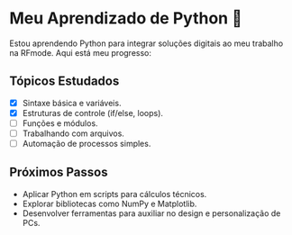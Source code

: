 # Meu Aprendizado de Python 🐍

Estou aprendendo Python para integrar soluções digitais ao meu trabalho na RFmode. Aqui está meu progresso:

## Tópicos Estudados
- [x] Sintaxe básica e variáveis.
- [x] Estruturas de controle (if/else, loops).
- [ ] Funções e módulos.
- [ ] Trabalhando com arquivos.
- [ ] Automação de processos simples.

## Próximos Passos
- Aplicar Python em scripts para cálculos técnicos.
- Explorar bibliotecas como NumPy e Matplotlib.
- Desenvolver ferramentas para auxiliar no design e personalização de PCs.

